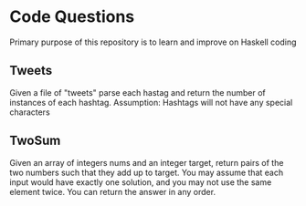 # Code Questions

Primary purpose of this repository is to learn and improve on Haskell coding

## Tweets

Given a file of "tweets" parse each hastag and return the number of instances of each hashtag.
Assumption: Hashtags will not have any special characters

## TwoSum

Given an array of integers nums and an integer target, return pairs of the two numbers such that they add up to target.
You may assume that each input would have exactly one solution, and you may not use the same element twice.
You can return the answer in any order.

